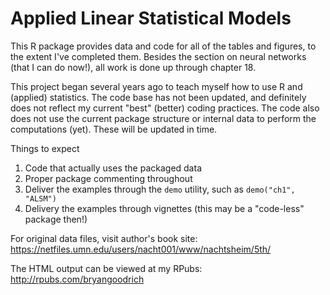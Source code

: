 Applied Linear Statistical Models
=================================

This R package provides data and code for all of the tables and figures, to the extent I've completed them. Besides the section on neural networks (that I can do now!), all work is done up through chapter 18. 

This project began several years ago to teach myself how to use R and (applied) statistics. The code base has not been updated, and definitely does not reflect my current "best" (better) coding practices. The code also does not use the current package structure or internal data to perform the computations (yet). These will be updated in time.

Things to expect

1.  Code that actually uses the packaged data
2.  Proper package commenting throughout
3.  Deliver the examples through the `demo` utility, such as `demo("ch1", "ALSM")`
4.  Delivery the examples through vignettes (this may be a "code-less" package then!)

For original data files, visit author's book site: https://netfiles.umn.edu/users/nacht001/www/nachtsheim/5th/

The HTML output can be viewed at my RPubs: http://rpubs.com/bryangoodrich


